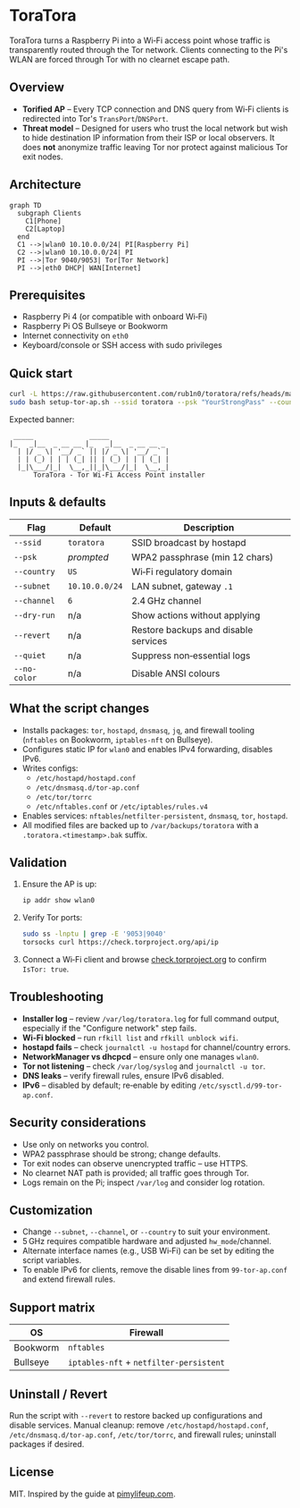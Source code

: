 # ToraTora

ToraTora turns a Raspberry Pi into a Wi‑Fi access point whose traffic is transparently routed through the Tor network. Clients connecting to the Pi's WLAN are forced through Tor with no clearnet escape path.

## Overview
* **Torified AP** – Every TCP connection and DNS query from Wi‑Fi clients is redirected into Tor's `TransPort`/`DNSPort`.
* **Threat model** – Designed for users who trust the local network but wish to hide destination IP information from their ISP or local observers. It does **not** anonymize traffic leaving Tor nor protect against malicious Tor exit nodes.

## Architecture
```mermaid
graph TD
  subgraph Clients
    C1[Phone]
    C2[Laptop]
  end
  C1 -->|wlan0 10.10.0.0/24| PI[Raspberry Pi]
  C2 -->|wlan0 10.10.0.0/24| PI
  PI -->|Tor 9040/9053| Tor[Tor Network]
  PI -->|eth0 DHCP| WAN[Internet]
```

## Prerequisites
* Raspberry Pi 4 (or compatible with onboard Wi‑Fi)
* Raspberry Pi OS Bullseye or Bookworm
* Internet connectivity on `eth0`
* Keyboard/console or SSH access with sudo privileges

## Quick start
```bash
curl -L https://raw.githubusercontent.com/rub1n0/toratora/refs/heads/main/setup-tor-ap.sh -o setup-tor-ap.sh
sudo bash setup-tor-ap.sh --ssid toratora --psk "YourStrongPass" --country US --subnet 10.10.0.0/24 --channel 6
```
Expected banner:
```
 _____              _____
|_   _|__  _ __ __ |_   _|__  _ __ __ _
  | |/ _ \| '__/ _` || |/ _ \| '__/ _` |
  | | (_) | | | (_| || | (_) | | | (_| |
  |_|\___/|_|  \__,_||_|\___/|_|  \__,_|
      ToraTora - Tor Wi-Fi Access Point installer
```

## Inputs & defaults
| Flag | Default | Description |
|------|---------|-------------|
| `--ssid` | `toratora` | SSID broadcast by hostapd |
| `--psk` | _prompted_ | WPA2 passphrase (min 12 chars) |
| `--country` | `US` | Wi‑Fi regulatory domain |
| `--subnet` | `10.10.0.0/24` | LAN subnet, gateway `.1` |
| `--channel` | `6` | 2.4 GHz channel |
| `--dry-run` | n/a | Show actions without applying |
| `--revert` | n/a | Restore backups and disable services |
| `--quiet` | n/a | Suppress non‑essential logs |
| `--no-color` | n/a | Disable ANSI colours |

## What the script changes
* Installs packages: `tor`, `hostapd`, `dnsmasq`, `jq`, and firewall tooling (`nftables` on Bookworm, `iptables-nft` on Bullseye).
* Configures static IP for `wlan0` and enables IPv4 forwarding, disables IPv6.
* Writes configs:
  * `/etc/hostapd/hostapd.conf`
  * `/etc/dnsmasq.d/tor-ap.conf`
  * `/etc/tor/torrc`
  * `/etc/nftables.conf` or `/etc/iptables/rules.v4`
* Enables services: `nftables`/`netfilter-persistent`, `dnsmasq`, `tor`, `hostapd`.
* All modified files are backed up to `/var/backups/toratora` with a `.toratora.<timestamp>.bak` suffix.

## Validation
1. Ensure the AP is up:
   ```bash
   ip addr show wlan0
   ```
2. Verify Tor ports:
   ```bash
   sudo ss -lnptu | grep -E '9053|9040'
   torsocks curl https://check.torproject.org/api/ip
   ```
3. Connect a Wi‑Fi client and browse [check.torproject.org](https://check.torproject.org) to confirm `IsTor: true`.

## Troubleshooting
* **Installer log** – review `/var/log/toratora.log` for full command output, especially if the "Configure network" step fails.
* **Wi‑Fi blocked** – run `rfkill list` and `rfkill unblock wifi`.
* **hostapd fails** – check `journalctl -u hostapd` for channel/country errors.
* **NetworkManager vs dhcpcd** – ensure only one manages `wlan0`.
* **Tor not listening** – check `/var/log/syslog` and `journalctl -u tor`.
* **DNS leaks** – verify firewall rules, ensure IPv6 disabled.
* **IPv6** – disabled by default; re‑enable by editing `/etc/sysctl.d/99-tor-ap.conf`.

## Security considerations
* Use only on networks you control.
* WPA2 passphrase should be strong; change defaults.
* Tor exit nodes can observe unencrypted traffic – use HTTPS.
* No clearnet NAT path is provided; all traffic goes through Tor.
* Logs remain on the Pi; inspect `/var/log` and consider log rotation.

## Customization
* Change `--subnet`, `--channel`, or `--country` to suit your environment.
* 5 GHz requires compatible hardware and adjusted `hw_mode`/channel.
* Alternate interface names (e.g., USB Wi‑Fi) can be set by editing the script variables.
* To enable IPv6 for clients, remove the disable lines from `99-tor-ap.conf` and extend firewall rules.

## Support matrix
| OS | Firewall |
|----|----------|
| Bookworm | `nftables` |
| Bullseye | `iptables-nft` + `netfilter-persistent` |

## Uninstall / Revert
Run the script with `--revert` to restore backed up configurations and disable services.
Manual cleanup: remove `/etc/hostapd/hostapd.conf`, `/etc/dnsmasq.d/tor-ap.conf`, `/etc/tor/torrc`, and firewall rules; uninstall packages if desired.

## License
MIT. Inspired by the guide at [pimylifeup.com](https://pimylifeup.com/raspberry-pi-tor-access-point/).
